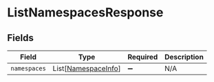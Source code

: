 # ListNamespacesResponse


## Fields

| Field                                                       | Type                                                        | Required                                                    | Description                                                 |
| ----------------------------------------------------------- | ----------------------------------------------------------- | ----------------------------------------------------------- | ----------------------------------------------------------- |
| `namespaces`                                                | List[[NamespaceInfo](../../models/shared/namespaceinfo.md)] | :heavy_minus_sign:                                          | N/A                                                         |
